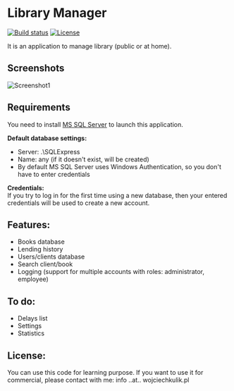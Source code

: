 # Library Manager  
[![Build status](https://ci.appveyor.com/api/projects/status/3k3gk4nwhwos44fy?svg=true)](https://ci.appveyor.com/project/Maxikq/library-manager) [![License](https://img.shields.io/badge/license-GNUv2-blue.svg)]()

It is an application to manage library (public or at home).

## Screenshots
![Screenshot1](_Screenshots/main_screen.png)  

## Requirements
You need to install [MS SQL Server](http://www.microsoft.com/en-us/download/details.aspx?id=29062) to launch this application.  

**Default database settings:**
- Server: .\SQLExpress
- Name: any (if it doesn't exist, will be created)
- By default MS SQL Server uses Windows Authentication, so you don't have to enter credentials  

**Credentials:**  
If you try to log in for the first time using a new database, then your entered credentials will be used to create a new account.

## Features:
- Books database
- Lending history
- Users/clients database
- Search client/book
- Logging (support for multiple accounts with roles: administrator, employee)

## To do:
- Delays list
- Settings
- Statistics

## License:
You can use this code for learning purpose. If you want to use it for commercial, please contact with me: info ..at.. wojciechkulik.pl
